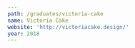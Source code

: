 ```yaml
---
path: /graduates/victoria-cake
name: Victoria Cake
website: 'http://victoriacake.design/'
year: 2018
---
```



